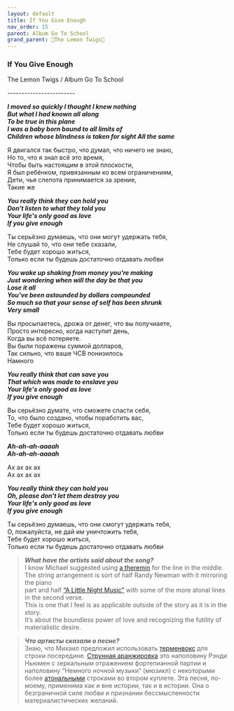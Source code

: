 ```yaml
---  
layout: default  
title: If You Give Enough  
nav_order: 15  
parent: Album Go To School  
grand_parent: 🍋The Lemon Twigs🍋  
---  
```


### **If You Give Enough**
<p>
The Lemon Twigs	/ Album Go To School
</p>
------------------------


**_I moved so quickly I thought I knew nothing  
But what I had known all along  
To be true in this plane  
I was a baby born bound to all limits of  
Children whose blindness is taken for sight 
All the same_**  

Я двигался так быстро, что думал, что ничего не знаю,  
Но то, что я знал всё это время,  
Чтобы быть настоящим в этой плоскости,  
Я был ребёнком, привязанным ко всем ограничениям,  
Дети, чья слепота принимается за зрение,  
Такие же    

**_You really think they can hold you  
Don't listen to what they told you  
Your life's only good as love  
If you give enough_**  

Ты серьёзно думаешь, что они могут удержать тебя,  
Не слушай то, что они тебе сказали,  
Тебе будет хорошо житься,  
Только если ты будешь достаточно отдавать любви  

**_You wake up shaking from money you're making  
Just wondering when will the day be that you  
Lose it all  
You've been astounded by dollars compounded  
So much so that your sense of self has been shrunk  
Very small_**  

Вы просыпаетесь, дрожа от денег, что вы получиаете,  
Просто интересно, когда наступит день,  
Когда вы всё потеряете.  
Вы были поражены суммой долларов,  
Так сильно, что ваше ЧСВ понизилось  
Намного  

**_You really think that can save you  
That which was made to enslave you  
Your life's only good as love  
If you give enough_**  
    
Вы серьёзно думате, что сможете спасти себя,  
То, что было создано, чтобы поработить вас,  
Тебе будет хорошо житься,  
Только если ты будешь достаточно отдавать любви  
    
**_Ah-ah-ah-aaaah  
Ah-ah-ah-aaaah_**  

Ах ах ах ах  
Ах ах ах ах  

**_You really think they can hold you  
Oh, please don't let them destroy you  
Your life's only good as love  
If you give enough_**  

Ты серьёзно думаешь, что они смогут удержать тебя,  
О, пожалуйста, не дай им уничтожить тебя,  
Тебе будет хорошо житься,  
Только если ты будешь достаточно отдавать любви  

> **_What have the artists said about the song?_**  
  I know Michael suggested using [a theremin](https://en.wikipedia.org/wiki/Theremin) for the line in the middle.  
The string arrangement is sort of half Randy Newman with it mirroring the piano  
part and half [“A Little Night Music”](https://en.wikipedia.org/wiki/A_Little_Night_Music) with some of the more atonal lines in the second verse.  
This is one that I feel is as applicable outside of the story as it is in the story.  
It’s about the boundless power of love and recognizing the futility of materialistic desire.  

> **_Что артисты сказали о песне?_**  
  Знаю, что Михаил предложил использовать [терменвокс](https://ru.wikipedia.org/wiki/%D0%A2%D0%B5%D1%80%D0%BC%D0%B5%D0%BD%D0%B2%D0%BE%D0%BA%D1%81) для строки посередине. [Струнная аранжировка](https://ru.wikipedia.org/wiki/%D0%90%D1%80%D0%B0%D0%BD%D0%B6%D0%B8%D1%80%D0%BE%D0%B2%D0%BA%D0%B0) это наполовину Рэнди Ньюмен с зеркальным отражением фортепианной партии и наполовину  “Немного ночной музыки” (мюзикл) с некоторыми более [атональными](https://ru.wikipedia.org/wiki/%D0%90%D1%82%D0%BE%D0%BD%D0%B0%D0%BB%D1%8C%D0%BD%D0%BE%D1%81%D1%82%D1%8C) строками во втором куплете. Эта песня, по-моему, применима как и вне истории, так и в истории. Она о безграничной силе любви и признании бессмысленности материалистических желаний.
  
